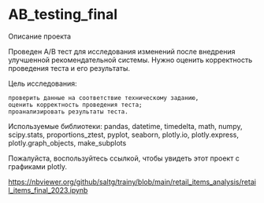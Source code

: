 # AB_testing_final

Описание проекта

Проведен A/B тест для исследования изменений после внедрения улучшенной рекомендательной системы.
Нужно оценить корректность проведения теста и его результаты.

Цель исследования:

    проверить данные на соответствие техническому заданию,
    оценить корректность проведения теста;
    проанализировать результаты теста.


Используемые библиотеки:
pandas, datetime, timedelta,  math,  numpy,  scipy.stats,  proportions_ztest,
pyplot,  seaborn,  plotly.io,  plotly.express,  plotly.graph_objects,  make_subplots


Пожалуйста, воспользуйтесь ссылкой, чтобы увидеть этот проект с графиками plotly.

https://nbviewer.org/github/saltg/trainy/blob/main/retail_items_analysis/retail_items_final_2023.ipynb

